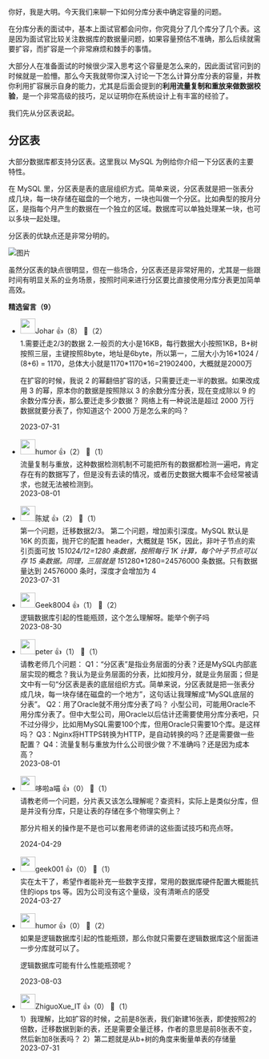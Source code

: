 你好，我是大明。今天我们来聊一下如何分库分表中确定容量的问题。

在分库分表的面试中，基本上面试官都会问你，你究竟分了几个库分了几个表。这是因为面试官比较关注数据库的数据量问题，如果容量预估不准确，那么后续就需要扩容，而扩容是一个非常麻烦和棘手的事情。

大部分人在准备面试的时候很少深入思考这个容量是怎么来的，因此面试官问到的时候就是一脸懵。那么今天我就带你深入讨论一下怎么计算分库分表的容量，并教你利用扩容展示自身的能力，尤其是后面会提到的**利用流量复制和重放来做数据校验**，是一个非常高级的技巧，足以证明你在系统设计上有丰富的经验了。

我们先从分区表说起。

## 分区表

大部分数据库都支持分区表。这里我以 MySQL 为例给你介绍一下分区表的主要特性。

在 MySQL 里，分区表是表的底层组织方式。简单来说，分区表就是把一张表分成几块，每一块存储在磁盘的一个地方，一块也叫做一个分区。比如典型的按月分区，是指每个月产生的数据在一个独立的区域。数据库可以单独处理某一块，也可以多块一起处理。

分区表的优缺点还是非常分明的。

![图片](https://static001.geekbang.org/resource/image/32/10/328f7d46c31fd45e9ba55b21f3dc2310.png?wh=1920x790)

虽然分区表的缺点很明显，但在一些场合，分区表还是非常好用的，尤其是一些跟时间有明显关系的业务场景，按照时间来进行分区要比直接使用分库分表更加简单高效。
<div><strong>精选留言（9）</strong></div><ul>
<li><img src="https://static001.geekbang.org/account/avatar/00/10/d0/91/89123507.jpg" width="30px"><span>Johar</span> 👍（8） 💬（2）<div>1.需要迁走2&#47;3的数据
2.一般页的大小是16KB，每行数据大小按照1KB，B+树按照三层，主键按照8byte，地址是6byte，所以第一，二层大小为16*1024 &#47; (8+6) = 1170，总体大小就是1170*1170*16=21902400，大概就是2000万

在扩容的时候，我说 2 的幂翻倍扩容的话，只需要迁走一半的数据。如果改成用 3 的幂，原本你的数据是按照除以 3 的余数分库分表，现在变成除以 9 的余数分库分表，那么要迁走多少数据？
网络上有一种说法是超过 2000 万行数据就要分表了，你知道这个 2000 万是怎么来的吗？</div>2023-07-31</li><br/><li><img src="https://static001.geekbang.org/account/avatar/00/12/08/ab/caec7bca.jpg" width="30px"><span>humor</span> 👍（2） 💬（1）<div>流量复制与重放，这种数据检测机制不可能把所有的数据都检测一遍吧，肯定存在有的数据写了，但是没有去读的情况，或者历史数据大概率不会经常被请求，也就无法被检测到。</div>2023-08-01</li><br/><li><img src="https://static001.geekbang.org/account/avatar/00/14/dc/08/64f5ab52.jpg" width="30px"><span>陈斌</span> 👍（2） 💬（1）<div>第一个问题，迁移数据2&#47;3。
第二个问题，增加索引深度。MySQL 默认是 16K 的页面，抛开它的配置 header，大概就是 15K，因此，非叶子节点的索引页面可放 15*1024&#47;12=1280 条数据，按照每行 1K 计算，每个叶子节点可以存 15 条数据。同理，三层就是 15*1280*1280=24576000 条数据。只有数据量达到 24576000 条时，深度才会增加为 4</div>2023-07-31</li><br/><li><img src="" width="30px"><span>Geek8004</span> 👍（1） 💬（2）<div>逻辑数据库引起的性能瓶颈，这个怎么理解呀。能举个例子吗</div>2023-08-30</li><br/><li><img src="https://static001.geekbang.org/account/avatar/00/10/25/87/f3a69d1b.jpg" width="30px"><span>peter</span> 👍（1） 💬（1）<div>请教老师几个问题：
Q1：“分区表”是指业务层面的分表？还是MySQL内部底层实现的概念？我认为是业务层面的分表，比如按月分，就是业务层面；但是文中有一句“分区表是表的底层组织方式。简单来说，分区表就是把一张表分成几块，每一块存储在磁盘的一个地方”，这句话让我理解成“MySQL底层的分表”。
Q2：用了Oracle就不用分库分表了吗？
小型公司，可能用Oracle不用分库分表了。但中大型公司，用Oracle以后估计还需要使用分库分表吧，只不过分得少，比如用MySQL需要100个库，但用Oracle只需要10个库。是这样吗？
Q3：Nginx将HTTPS转换为HTTP，是自动转换的吗？还是需要做一些配置？
Q4：流量复制与重放为什么公司很少做？不准确吗？还是因为成本高？</div>2023-08-01</li><br/><li><img src="https://static001.geekbang.org/account/avatar/00/36/f3/d4/86a99ae0.jpg" width="30px"><span>哆啦a喵</span> 👍（0） 💬（1）<div>请教老师一个问题，分片表又该怎么理解呢？查资料，实际上是类似分库，但是并没有分库，只是让表的存储在多个物理实例上？

那分片相关的操作是不是也可以套用老师讲的这些面试技巧和亮点呀。</div>2024-04-29</li><br/><li><img src="" width="30px"><span>geek001</span> 👍（0） 💬（1）<div>实在太干了，希望作者能补充一些数字支撑，常用的数据库硬件配置大概能抗住的iops tps 等。因为公司没有这个量级，没有清晰点的感受</div>2024-03-27</li><br/><li><img src="https://static001.geekbang.org/account/avatar/00/12/08/ab/caec7bca.jpg" width="30px"><span>humor</span> 👍（0） 💬（2）<div>如果是逻辑数据库引起的性能瓶颈，那么你就只需要在逻辑数据库这个层面进一步分库就可以了。

逻辑数据库可能有什么性能瓶颈呢？</div>2023-08-03</li><br/><li><img src="https://static001.geekbang.org/account/avatar/00/28/44/cf/791d0f5e.jpg" width="30px"><span>ZhiguoXue_IT</span> 👍（0） 💬（1）<div>1）我理解，比如扩容的时候，之前是8张表，我们新建16张表，即使按照2的倍数，迁移数据到新的表，还是需要全量迁移，作者的意思是前8张表不变，然后新加8张表吗？
2）第二题就是从b+树的角度来衡量单表的存储量</div>2023-07-31</li><br/>
</ul>
